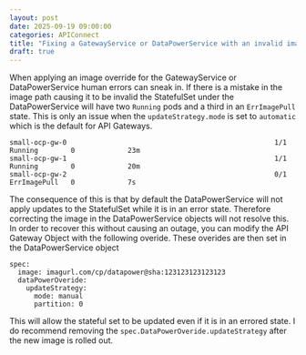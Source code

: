 ```yaml
---
layout: post
date: 2025-09-19 09:00:00
categories: APIConnect
title: "Fixing a GatewayService or DataPowerService with an invalid image"
draft: true
---
```


When applying an image override for the GatewayService or  DataPowerService human errors can sneak in. If there is a mistake in the image path causing it to be invalid the StatefulSet under the DataPowerService will have two `Running` pods and a third in an `ErrImagePull` state. This is only an issue when the `updateStrategy.mode` is set to `automatic` which is the default for API Gateways.  

```
small-ocp-gw-0                                                   1/1     Running        0             23m
small-ocp-gw-1                                                   1/1     Running        0             20m
small-ocp-gw-2                                                   0/1     ErrImagePull   0             7s
```

<!--more-->
The consequence of this is that by default the DataPowerService will not apply updates to the StatefulSet while it is in an error state. Therefore correcting the image in the DataPowerService objects will not resolve this. In order to recover this without causing an outage, you can modify the API Gateway Object with the following overide. These overides are then set in the DataPowerService object

```
spec:
  image: imagurl.com/cp/datapower@sha:123123123123123
  dataPowerOveride:
    updateStrategy:
      mode: manual
      partition: 0
```

This will allow the stateful set to be updated even if it is in an errored state.  I do recommend removing the `spec.DataPowerOveride.updateStrategy` after the new image is rolled out. 